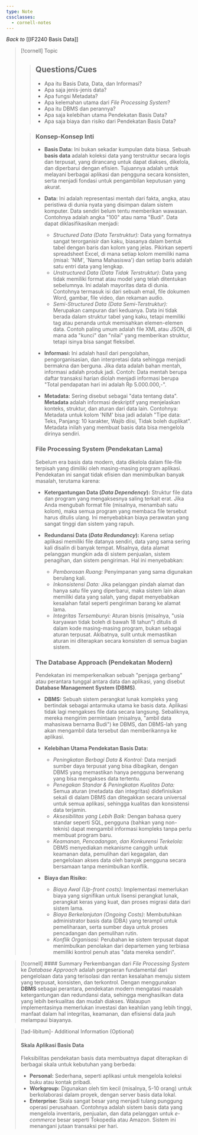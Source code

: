 ```yaml
---
type: Note
cssclasses:
  - cornell-notes
---
```

_Back to_ [[IF2240 Basis Data]]

> [!cornell] Topic
> 
> > ## Questions/Cues
> > 
> > - Apa itu Basis Data, Data, dan Informasi?
> > - Apa saja jenis-jenis data?
> > - Apa fungsi Metadata?
> > - Apa kelemahan utama dari _File Processing System_?
> > - Apa itu DBMS dan perannya?
> > - Apa saja kelebihan utama Pendekatan Basis Data?
> > - Apa saja biaya dan risiko dari Pendekatan Basis Data?
> 
> > ### Konsep-Konsep Inti
> > 
> > - **Basis Data:** Ini bukan sekadar kumpulan data biasa. Sebuah **basis data** adalah koleksi data yang terstruktur secara logis dan terpusat, yang dirancang untuk dapat diakses, dikelola, dan diperbarui dengan efisien. Tujuannya adalah untuk melayani berbagai aplikasi dan pengguna secara konsisten, serta menjadi fondasi untuk pengambilan keputusan yang akurat.
> >     
> > - **Data:** Ini adalah representasi mentah dari fakta, angka, atau peristiwa di dunia nyata yang disimpan dalam sistem komputer. Data sendiri belum tentu memberikan wawasan. Contohnya adalah angka "100" atau nama "Budi". Data dapat diklasifikasikan menjadi:
> >     
> >     - _Structured Data (Data Terstruktur):_ Data yang formatnya sangat terorganisir dan kaku, biasanya dalam bentuk tabel dengan baris dan kolom yang jelas. Pikirkan seperti spreadsheet Excel, di mana setiap kolom memiliki nama (misal: 'NIM', 'Nama Mahasiswa') dan setiap baris adalah satu entri data yang lengkap.
> >     - _Unstructured Data (Data Tidak Terstruktur):_ Data yang tidak memiliki format atau model yang telah ditentukan sebelumnya. Ini adalah mayoritas data di dunia. Contohnya termasuk isi dari sebuah email, file dokumen Word, gambar, file video, dan rekaman audio.
> >     - _Semi-Structured Data (Data Semi-Terstruktur):_ Merupakan campuran dari keduanya. Data ini tidak berada dalam struktur tabel yang kaku, tetapi memiliki tag atau penanda untuk memisahkan elemen-elemen data. Contoh paling umum adalah file XML atau JSON, di mana ada "kunci" dan "nilai" yang memberikan struktur, tetapi isinya bisa sangat fleksibel.
> > - **Informasi:** Ini adalah hasil dari pengolahan, pengorganisasian, dan interpretasi data sehingga menjadi bermakna dan berguna. Jika data adalah bahan mentah, informasi adalah produk jadi. Contoh: Data mentah berupa daftar transaksi harian diolah menjadi informasi berupa "Total pendapatan hari ini adalah Rp 5.000.000,-".
> >     
> > - **Metadata:** Sering disebut sebagai "data tentang data". **Metadata** adalah informasi deskriptif yang menjelaskan konteks, struktur, dan aturan dari data lain. Contohnya: Metadata untuk kolom 'NIM' bisa jadi adalah "Tipe data: Teks, Panjang: 10 karakter, Wajib diisi, Tidak boleh duplikat". Metadata inilah yang membuat basis data bisa mengelola dirinya sendiri.
> >     
> > 
> > ### File Processing System (Pendekatan Lama)
> > 
> > Sebelum era basis data modern, data dikelola dalam file-file terpisah yang dimiliki oleh masing-masing program aplikasi. Pendekatan ini sangat tidak efisien dan menimbulkan banyak masalah, terutama karena:
> > 
> > - **Ketergantungan Data (_Data Dependency_):** Struktur file data dan program yang mengaksesnya saling terkait erat. Jika Anda mengubah format file (misalnya, menambah satu kolom), maka semua program yang membaca file tersebut harus ditulis ulang. Ini menyebabkan biaya perawatan yang sangat tinggi dan sistem yang rapuh.
> >     
> > - **Redundansi Data (_Data Redundancy_):** Karena setiap aplikasi memiliki file datanya sendiri, data yang sama sering kali disalin di banyak tempat. Misalnya, data alamat pelanggan mungkin ada di sistem penjualan, sistem penagihan, dan sistem pengiriman. Hal ini menyebabkan:
> >     
> >     - _Pemborosan Ruang:_ Penyimpanan yang sama digunakan berulang kali.
> >     - _Inkonsistensi Data:_ Jika pelanggan pindah alamat dan hanya satu file yang diperbarui, maka sistem lain akan memiliki data yang salah, yang dapat menyebabkan kesalahan fatal seperti pengiriman barang ke alamat lama.
> >     - _Integritas Tersembunyi:_ Aturan bisnis (misalnya, "usia karyawan tidak boleh di bawah 18 tahun") ditulis di dalam kode masing-masing program, bukan sebagai aturan terpusat. Akibatnya, sulit untuk memastikan aturan ini diterapkan secara konsisten di semua bagian sistem.
> > 
> > ### The Database Approach (Pendekatan Modern)
> > 
> > Pendekatan ini memperkenalkan sebuah "penjaga gerbang" atau perantara tunggal antara data dan aplikasi, yang disebut **Database Management System (DBMS)**.
> > 
> > - **DBMS:** Sebuah sistem perangkat lunak kompleks yang bertindak sebagai antarmuka utama ke basis data. Aplikasi tidak lagi mengakses file data secara langsung. Sebaliknya, mereka mengirim permintaan (misalnya, "ambil data mahasiswa bernama Budi") ke DBMS, dan DBMS-lah yang akan mengambil data tersebut dan memberikannya ke aplikasi.
> >     
> > - **Kelebihan Utama Pendekatan Basis Data:**
> >     
> >     - _Peningkatan Berbagi Data & Kontrol:_ Data menjadi sumber daya terpusat yang bisa dibagikan, dengan DBMS yang memastikan hanya pengguna berwenang yang bisa mengakses data tertentu.
> >     - _Penegakan Standar & Peningkatan Kualitas Data:_ Semua aturan (metadata dan integritas) didefinisikan sekali di dalam DBMS dan ditegakkan secara universal untuk semua aplikasi, sehingga kualitas dan konsistensi data terjamin.
> >     - _Aksesibilitas yang Lebih Baik:_ Dengan bahasa query standar seperti SQL, pengguna (bahkan yang non-teknis) dapat mengambil informasi kompleks tanpa perlu membuat program baru.
> >     - _Keamanan, Pencadangan, dan Konkurensi Terkelola:_ DBMS menyediakan mekanisme canggih untuk keamanan data, pemulihan dari kegagalan, dan pengelolaan akses data oleh banyak pengguna secara bersamaan tanpa menimbulkan konflik.
> > - **Biaya dan Risiko:**
> >     
> >     - _Biaya Awal (Up-front costs)_: Implementasi memerlukan biaya yang signifikan untuk lisensi perangkat lunak, perangkat keras yang kuat, dan proses migrasi data dari sistem lama.
> >     - _Biaya Berkelanjutan (Ongoing Costs)_: Membutuhkan administrator basis data (DBA) yang terampil untuk pemeliharaan, serta sumber daya untuk proses pencadangan dan pemulihan rutin.
> >     - _Konflik Organisasi:_ Perubahan ke sistem terpusat dapat menimbulkan penolakan dari departemen yang terbiasa memiliki kontrol penuh atas "data mereka sendiri".

> [!cornell] #### Summary
> Perkembangan dari _File Processing System_ ke _Database Approach_ adalah pergeseran fundamental dari pengelolaan data yang terisolasi dan rentan kesalahan menuju sistem yang terpusat, konsisten, dan terkontrol. Dengan menggunakan **DBMS** sebagai perantara, pendekatan modern mengatasi masalah ketergantungan dan redundansi data, sehingga menghasilkan data yang lebih berkualitas dan mudah diakses. Walaupun implementasinya memerlukan investasi dan keahlian yang lebih tinggi, manfaat dalam hal integritas, keamanan, dan efisiensi data jauh melampaui biayanya.

> [!ad-libitum]- Additional Information (Optional)
> 
> #### Skala Aplikasi Basis Data
> 
> Fleksibilitas pendekatan basis data membuatnya dapat diterapkan di berbagai skala untuk kebutuhan yang berbeda:
> 
> - **Personal:** Sederhana, seperti aplikasi untuk mengelola koleksi buku atau kontak pribadi.
> - **Workgroup:** Digunakan oleh tim kecil (misalnya, 5-10 orang) untuk berkolaborasi dalam proyek, dengan server basis data lokal.
> - **Enterprise:** Skala sangat besar yang menjadi tulang punggung operasi perusahaan. Contohnya adalah sistem basis data yang mengelola inventaris, penjualan, dan data pelanggan untuk _e-commerce_ besar seperti Tokopedia atau Amazon. Sistem ini menangani jutaan transaksi per hari.